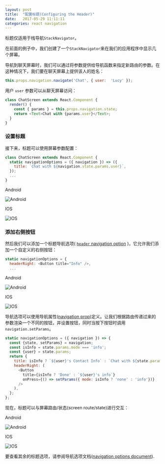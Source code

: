 ```yaml
---
layout: post
title:  "配置标题(Configuring the Header)"
date:   2017-05-29 11:11:11
categories: react navigation
---
```



标题仅适用于栈导航`StackNavigator`。

在前面的例子中，我们创建了一个`StackNavigator`来在我们的应用程序中显示几个屏幕。

导航到聊天屏幕时，我们可以通过将参数提供给导航函数来指定新路由的参数。在这种情况下，我们要在聊天屏幕上提供该人的姓名：

```js
this.props.navigation.navigate('Chat', { user:  'Lucy' });
```

用户 `user` 参数可以从聊天屏幕访问：

```js
class ChatScreen extends React.Component {
  render() {
    const { params } = this.props.navigation.state;
    return <Text>Chat with {params.user}</Text>;
  }
}
```

### 设置标题

接下来，标题可以使用屏幕参数配置：

```js
class ChatScreen extends React.Component {
  static navigationOptions = ({ navigation }) => ({
    title: `Chat with ${navigation.state.params.user}`,
  });
  ...
}
```

Android

![Android](https://reactnavigation.org/assets/examples/basic-header-android.png)

IOS

![IOS](https://reactnavigation.org/assets/examples/basic-header-iphone.png)


### 添加右侧按钮

然后我们可以添加一个标题导航选项( [`header` navigation option](/docs/navigators/navigation-options#Stack-Navigation-Options) )，它允许我们添加一个自定义的右侧按钮：

```js
static navigationOptions = {
  headerRight: <Button title="Info" />,
  ...
```

Android

![Android](https://reactnavigation.org/assets/examples/header-button-android.png)

IOS

![IOS](https://reactnavigation.org/assets/examples/header-button-iphone.png)

导航选项可以使用导航属性([navigation prop](/docs/navigators/navigation-prop))定义。让我们根据路由传递过来的参数渲染一个不同的按钮，并设置按钮，同时当按下按钮时调用`navigation.setParams`。

```js
static navigationOptions = ({ navigation }) => {
  const {state, setParams} = navigation;
  const isInfo = state.params.mode === 'info';
  const {user} = state.params;
  return {
    title: isInfo ? `${user}'s Contact Info` : `Chat with ${state.params.user}`,
    headerRight: (
      <Button
        title={isInfo ? 'Done' : `${user}'s info`}
        onPress={() => setParams({ mode: isInfo ? 'none' : 'info'})}
      />
    ),
  };
};
```

现在，标题可以与屏幕路由/状态(screen route/state)进行交互：

Android

![Android](https://reactnavigation.org/assets/examples/header-interaction-android.png)

IOS

![IOS](https://reactnavigation.org/assets/examples/header-interaction-iphone.png)

要查看其余的标题选项，请参阅导航选项文档([navigation options document](/docs/navigators/navigation-options#Stack-Navigation-Options)).